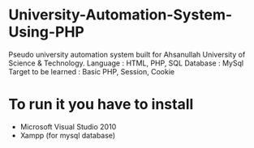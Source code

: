 # University-Automation-System-Using-PHP
Pseudo university automation system built for Ahsanullah University of Science & Technology.
Language : HTML, PHP, SQL
Database : MySql
Target to be learned : Basic PHP, Session, Cookie

# To run it you have to install
* Microsoft Visual Studio 2010
* Xampp (for mysql database)
